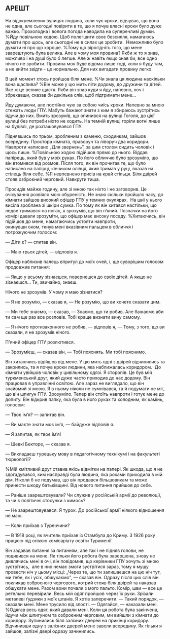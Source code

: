 ## АРЕШТ

На відокремлених вулицях людина, коли чує кроки, відчуває, що вона не одна, але сьогодні повірити в те, що я почув власні кроки було дуже важко.
Прохолодна і волога погода наводила на суперечливі думки.
%Йду повiльною ходою.
Щоб полегшити своє безсилля, намагаюсь думати про щось, але сьогодні не в силах це зробити. 
Неможливо було думати ні про що хороше.
%Тому що вірогідніть того, що мене заарештують була велика.
Але в чому моя провина?
Якби ж то я знав, можливо і на душі було б легше.
Але ж навіть якщо знав би, все одно нічого не зробити.
Провина моя буде відома лише тоді, коли я буду там, а не вийти звідти - це нормально.
Для них вигадати провину легко.

В цей момент хтось пройшов біля мене.
%Чи знала ця людина наскільки вона щаслива?
%Він може у цю мить піти додому, до дружини та дітей.
Яке ж це велике щастя.
Якби він знав куди я йду, напевно, хоч і збрехавши, сказав би декілька слів, щоб підтримати мене...

Йду думаючи, але постійно чую за собою чиїсь кроки.
Напевно за мною стежать люди ГПУ.
Мабуть бажают знати з ким я збираюсь зустрітись йдучи до них.
Вмить зрозумів, що опинився на вулиці Гоголя, до цієї вулиці без потреби нiхто не ходить.
На темній вулиці горіли вогні лише на будiвлі, де розташовувався ГПУ.

Піднявшись по трьом, зробленим з каменю, сходинкам, зайшов всередину.
Простора кімната, праворуч та ліворуч два коридори.
Навпроти написано „Для звернень”, за цим столом сидить чоловік і щось пише.
%Повiльною ходою підійшов прямо до нього.
Віддав папірець, який був у моїх руках.
По його обличчю було зрозуміло, що він втомився від розмов.
Після того, як він прочитав те, що було написано на папірці, кінчиком олівця, який тримав у руці, вказав на стілець біля себе.
%Я невпевнено присів на край стiльця.
Біля двірей стояв озброєний черговий.
Навкруги тиша.

Просидів майже годину, але зі мною так ніхто і не заговорив.
Це очікування розвіяло мою обуреність.
Не знаю скільки пройшло часу, до кімнати зайшов високий офіцер ГПУ у темних окулярах. 
На шиї у нього висіла зроблана зі шкіри сумка.
По тому як він хитався настільки, що ледве тримався на ногах, я зрозумів, що він п’яний.
Позначки на його комірі давали зрозуміти, що офіцер має високу посаду.
%Хитаючись, він підійшов до мене, намагаючись устояти навпроти, окинувши оком, ткнув мені вказівним пальцем в обличчя і погрожуючим голосом:

— Діти є? — спитав він.

— Маю трьох дітей, — відповів я.

Офіцер наблизив палець впритул до моїх очей, і, ще суворішим голосом продовжив питання:

— Якщо у всьому зізнаєшся, повернешся до своїх дітей.
А якщо не зізнаєшся...
Ти, звичайно, знаєш.

Нічого не зрозумів.
У чому я маю зізнатися?

— Я не розумію, — сказав я, — Не розумію, що ви хочете сказати цим.

— Ми тебе знаємо, — сказав, — Знаємо, що ти робив.
Але бажаємо аби ти сам ще раз все розповів.
Тобі краще визнати вину самому.

— Я нічого протизаконного не робив, — відповів я, — Тому, з того, що ви сказали, я не зрозумів нічого.

П'яний офіцер ГПУ розлютився.

— Зрозумієш, — сказав він, — Тобі пояснять.
Ми тобі пояснимо.

Він хитаючись відійшов від мене.
У цю мить одні з двірей відчинились та закрились, та я почув кроки людини, яка наближалась коридором. 
До кімнати увійшов чоловік у цивільному одязі.
Я сторопів.
Це був мій туркменський друг, який дуже часто приходив до нас додому.
Він працював в управлінні освітою.
Але зараз не виглядало, що він знайомий зі мною.
Я в ньому ніколи не сумнівався, та й подумати не міг, що він шпигун ГПУ.
Зрозуміло.
Тепер він стоїть навпроти і готує мене до допиту.
Він відкрив папку, яка була в його руках та холодним, як камінь, голосом:

— Твоє ім’я? — запитав він.

— Ви маєте знати моє ім’я, — байдуже відповів я.

— Я запитав, як твоє ім’я!

— Шевкі Бекторе, — сказав я.

— Викладаєш турецьку мову в педагогічному технікумі і на факультеті тюркології?

%Мій кмiтливий друг ставив якісь відмітки на папері.
Як шкода, що я не здогадувався, ким насправді була людина, яка роками приходила в мій дім.
Ніколи б не подумав, що він продався більшовикам та може принести шкоду батьківщині.
Від нового питання прийшов до себе.

— Раніше заарештовували?
Чи служив у російській армії до революції, та чи є політичні стосунки з кимось?

— Не заарештовувався.
Я турок.
До російської армії ніякого відношення не маю.

— Коли приїхав з Туреччини?

— В 1918 році, як вчитель приїхав із Стамбула до Криму.
З 1926 року працюю під опікою комісаріату освіти Туркменії.

Він задавав питання за питанням, але так і не підняв голови, не подивився на мене.
Як тільки його робота була завершена, знову не дивлячись мені в очі, він повідомив, що керівники ГПУ хочуть зі мною зустрітись,  але в них немає змоги зустрітися зараз, тому я мушу провести ніч у цьому місці: „Через те, що ти залишаєшся на цю ніч тут, ми тебе, як і усіх, обшукаємо", — сказав він.
Одразу після цих слів він покликав озброєного чергового, котрий стояв біля двірей та наказав обшукати мене.
Разом вони почали з мого пальто.
Комір, шви — все це ретельно перевірили.
Весь мій одяг пройшов через їх руки.
Зрізали металеві ґудзики з моїх штанів.
Я хотів заперечити.
— Такий порядок, — сказали мені.
Мене трусило від злості.
— Одягайся, — наказали мені.
%Одягав весь одяг, який давали мені.
Коли ця робота була закінчена, йдучи між шпигуном та озброєним черговим, ми вийшли з кімнати до коридору.
Зупинились біля залізних дверей на прикінці коридору.
Відчинивши одну з залізних дверей мене завели всередину.
Як тільки я зайшов, залізні двері одразу зачинились.
